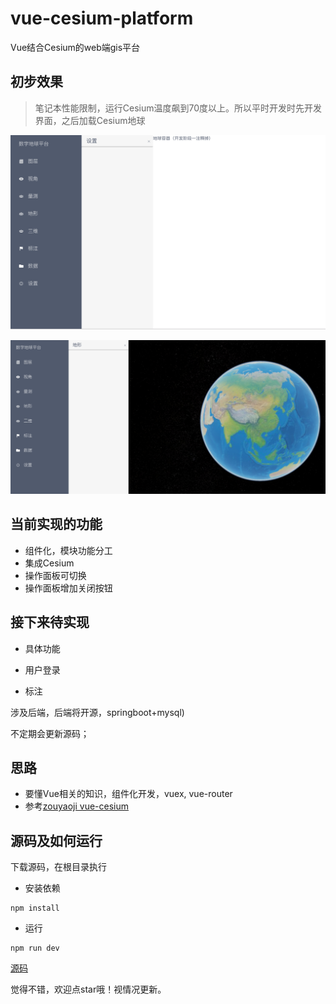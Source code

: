 # vue-cesium-platform
Vue结合Cesium的web端gis平台



## 初步效果



> 笔记本性能限制，运行Cesium温度飙到70度以上。所以平时开发时先开发界面，之后加载Cesium地球

![平台](images/平台首页.png)



![平台首页2](images/平台首页2.png)



## 当前实现的功能

- 组件化，模块功能分工
- 集成Cesium
- 操作面板可切换
- 操作面板增加关闭按钮



## 接下来待实现

- 具体功能

- 用户登录

- 标注

  

  

涉及后端，后端将开源，springboot+mysql)



不定期会更新源码；



## 思路

- 要懂Vue相关的知识，组件化开发，vuex, vue-router
- 参考[zouyaoji vue-cesium](https://github.com/zouyaoji/vue-cesium)



## 源码及如何运行

 下载源码，在根目录执行

- 安装依赖

```shell
npm install
```

- 运行

```shell
npm run dev
```



[源码](https://github.com/yafengstark/vue-cesium-platform)



觉得不错，欢迎点star哦！视情况更新。